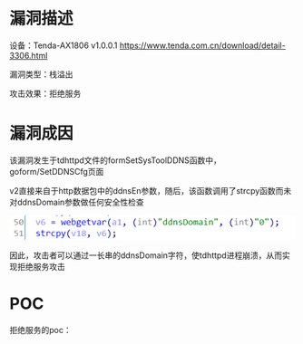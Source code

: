 # 漏洞描述

设备：Tenda-AX1806 v1.0.0.1 https://www.tenda.com.cn/download/detail-3306.html

漏洞类型：栈溢出

攻击效果：拒绝服务

# 漏洞成因

该漏洞发生于tdhttpd文件的formSetSysToolDDNS函数中，goform/SetDDNSCfg页面



v2直接来自于http数据包中的ddnsEn参数，随后，该函数调用了strcpy函数而未对ddnsDomain参数做任何安全性检查

![image-20220208223342014](image/1.png)

因此，攻击者可以通过一长串的ddnsDomain字符，使tdhttpd进程崩溃，从而实现拒绝服务攻击

# POC

拒绝服务的poc：

